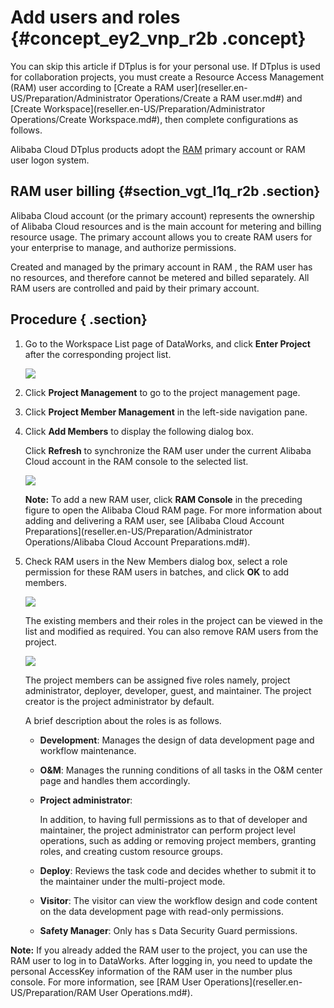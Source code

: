 # Add users and roles {#concept_ey2_vnp_r2b .concept}

You can skip this article if DTplus is for your personal use. If DTplus is used for collaboration projects, you must create a Resource Access Management \(RAM\) user according to [Create a RAM user](reseller.en-US/Preparation/Administrator Operations/Create a RAM user.md#) and [Create Workspace](reseller.en-US/Preparation/Administrator Operations/Create Workspace.md#), then complete configurations as follows.

Alibaba Cloud DTplus products adopt the [RAM](https://www.alibabacloud.com/help/doc-detail/28627.htm) primary account or RAM user logon system.

## RAM user billing {#section_vgt_l1q_r2b .section}

Alibaba Cloud account \(or the primary account\) represents the ownership of Alibaba Cloud resources and is the main account for metering and billing resource usage. The primary account allows you to create RAM users for your enterprise to manage, and authorize permissions.

Created and managed by the primary account in RAM , the RAM user has no resources, and therefore cannot be metered and billed separately. All RAM users are controlled and paid by their primary account.

## Procedure { .section}

1.  Go to the Workspace List page of DataWorks, and click **Enter Project** after the corresponding project list.

    ![](http://static-aliyun-doc.oss-cn-hangzhou.aliyuncs.com/assets/img/16177/15480513348952_en-US.png)

2.  Click **Project Management** to go to the project management page.
3.  Click **Project Member Management** in the left-side navigation pane.
4.  Click **Add Members** to display the following dialog box.

    Click **Refresh** to synchronize the RAM user under the current Alibaba Cloud account in the RAM console to the selected list.

    ![](http://static-aliyun-doc.oss-cn-hangzhou.aliyuncs.com/assets/img/16177/154805133510476_en-US.png)

    **Note:** To add a new RAM user, click **RAM Console** in the preceding figure to open the Alibaba Cloud RAM page. For more information about adding and delivering a RAM user, see [Alibaba Cloud Account Preparations](reseller.en-US/Preparation/Administrator Operations/Alibaba Cloud Account Preparations.md#).

5.  Check RAM users in the New Members dialog box, select a role permission for these RAM users in batches, and click **OK** to add members.

    ![](http://static-aliyun-doc.oss-cn-hangzhou.aliyuncs.com/assets/img/16177/15480513358953_en-US.png)

    The existing members and their roles in the project can be viewed in the list and modified as required. You can also remove RAM users from the project.

    ![](http://static-aliyun-doc.oss-cn-hangzhou.aliyuncs.com/assets/img/16177/15480513358955_en-US.png)

    The project members can be assigned five roles namely, project administrator, deployer, developer, guest, and maintainer. The project creator is the project administrator by default.

    A brief description about the roles is as follows.

    -   **Development**: Manages the design of data development page and workflow maintenance.
    -   **O&M**: Manages the running conditions of all tasks in the O&M center page and handles them accordingly.
    -   **Project administrator**:

        In addition, to having full permissions as to that of developer and maintainer, the project administrator can perform project level operations, such as adding or removing project members, granting roles, and creating custom resource groups.

    -   **Deploy**: Reviews the task code and decides whether to submit it to the maintainer under the multi-project mode.
    -   **Visitor**: The visitor can view the workflow design and code content on the data development page with read-only permissions.
    -   **Safety Manager**: Only has s Data Security Guard permissions.

**Note:** If you already added the RAM user to the project, you can use the RAM user to log in to DataWorks. After logging in, you need to update the personal AccessKey information of the RAM user in the number plus console. For more information, see [RAM User Operations](reseller.en-US/Preparation/RAM User Operations.md#).

